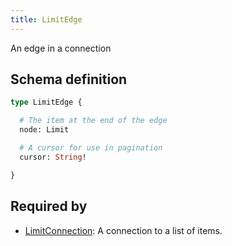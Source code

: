 ```yaml
---
title: LimitEdge
---
```


<p>An edge in a connection</p>


## Schema definition
```graphql
type LimitEdge {

  # The item at the end of the edge
  node: Limit 

  # A cursor for use in pagination
  cursor: String! 

}
```
## Required by
* [LimitConnection](graphql/schema/limitconnection.md): A connection to a list of items.
